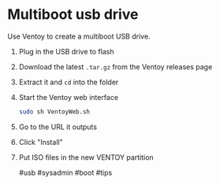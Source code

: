 # Multiboot usb drive

Use Ventoy to create a multiboot USB drive.

1. Plug in the USB drive to flash
1. Download the latest `.tar.gz` from the Ventoy releases page
1. Extract it and `cd` into the folder
1. Start the Ventoy web interface
   ```bash
   sudo sh VentoyWeb.sh
   ```
1. Go to the URL it outputs
1. Click "Install"
1. Put ISO files in the new VENTOY partition

   #usb #sysadmin #boot #tips
